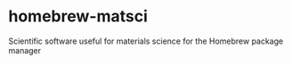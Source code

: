 # homebrew-matsci
Scientific software useful for materials science for the Homebrew package manager
